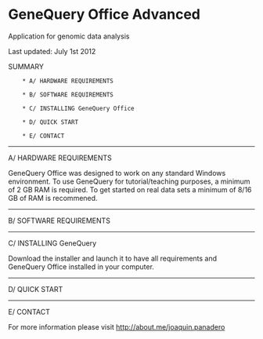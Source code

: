 GeneQuery Office Advanced 
=========================

Application for genomic data analysis


Last updated: July 1st 2012

SUMMARY

        * A/ HARDWARE REQUIREMENTS
        
        * B/ SOFTWARE REQUIREMENTS
        
        * C/ INSTALLING GeneQuery Office
        
        * D/ QUICK START
        
        * E/ CONTACT

----------------------------------------------------------------------------------
A/ HARDWARE REQUIREMENTS

GeneQuery Office was designed to work on any standard Windows
environment. To use GeneQuery for tutorial/teaching purposes, a minimum
of 2 GB RAM is required. To get started on real data sets a minimum of
8/16 GB of RAM is recommened.

----------------------------------------------------------------------------------
B/ SOFTWARE REQUIREMENTS




----------------------------------------------------------------------------------
C/ INSTALLING GeneQuery

Download the installer and launch it to have all requirements and GeneQuery Office installed in your computer. 

----------------------------------------------------------------------------------

D/ QUICK START

----------------------------------------------------------------------------------
E/ CONTACT

For more information please visit http://about.me/joaquin.panadero
